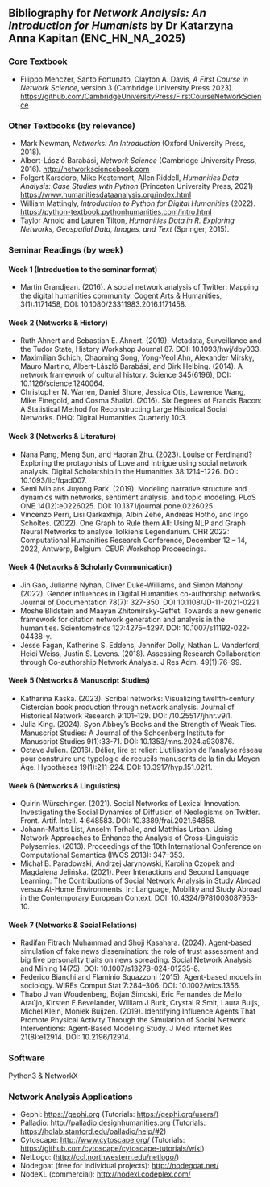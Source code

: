 ## Bibliography for _Network Analysis: An Introduction for Humanists_ by Dr Katarzyna Anna Kapitan (ENC_HN_NA_2025)

### Core Textbook
* Filippo Menczer, Santo Fortunato, Clayton A. Davis, _A First Course in Network Science_, version 3 (Cambridge University Press 2023). https://github.com/CambridgeUniversityPress/FirstCourseNetworkScience 


### Other Textbooks (by relevance)
* Mark Newman, _Networks: An Introduction_ (Oxford University Press, 2018).
* Albert-László Barabási, _Network Science_ (Cambridge University Press, 2016). http://networksciencebook.com 
* Folgert Karsdorp, Mike Kestemont, Allen Riddell, _Humanities Data Analysis: Case Studies with Python_ (Princeton University Press, 2021) https://www.humanitiesdataanalysis.org/index.html 
* William Mattingly, _Introduction to Python for Digital Humanities_ (2022). https://python-textbook.pythonhumanities.com/intro.html 
* Taylor Arnold and Lauren Tilton, _Humanities Data in R. Exploring Networks, Geospatial Data, Images, and Text_ (Springer, 2015).

### Seminar Readings (by week)

#### Week 1 (Introduction to the seminar format)
* Martin Grandjean. (2016). A social network analysis of Twitter: Mapping the digital humanities community. Cogent Arts & Humanities, 3(1):1171458, DOI: 10.1080/23311983.2016.1171458.

#### Week 2 (Networks & History)
* Ruth Ahnert and Sebastian E. Ahnert. (2019). Metadata, Surveillance and the Tudor State, History Workshop Journal 87. DOI: 10.1093/hwj/dby033.
* Maximilian Schich, Chaoming Song, Yong-Yeol Ahn, Alexander Mirsky, Mauro Martino, Albert-László Barabási, and Dirk Helbing. (2014). A network framework of cultural history. Science 345(6196), DOI: 10.1126/science.1240064. 
* Christopher N. Warren,  Daniel Shore,  Jessica Otis,  Lawrence Wang,  Mike Finegold, and Cosma Shalizi. (2016). Six Degrees of Francis Bacon: A Statistical Method for Reconstructing Large Historical Social Networks. DHQ: Digital Humanities Quarterly 10:3. 

#### Week 3 (Networks & Literature)
* Nana Pang, Meng Sun, and Haoran Zhu. (2023). Louise or Ferdinand? Exploring the protagonists of
Love and Intrigue using social network analysis. Digital Scholarship in the Humanities 38:1214–1226. DOI: 10.1093/llc/fqad007. 
* Semi Min ans Juyong Park. (2019). Modeling narrative structure and dynamics with networks, sentiment analysis, and topic modeling. PLoS ONE 14(12):e0226025. DOI: 10.1371/journal.pone.0226025
* Vincenzo Perri, Lisi Qarkaxhija, Albin Zehe, Andreas Hotho, and Ingo Scholtes. (2022). One Graph to Rule them All: Using NLP and Graph Neural Networks to analyse Tolkien’s Legendarium. CHR 2022: Computational Humanities Research Conference, December 12 – 14, 2022, Antwerp, Belgium. CEUR Workshop Proceedings. 

#### Week 4 (Networks & Scholarly Communication)
* Jin Gao,  Julianne Nyhan, Oliver Duke-Williams, and Simon Mahony. (2022).  Gender influences in
Digital Humanities co-authorship networks. Journal of Documentation 78(7): 327-350. DOI 10.1108/JD-11-2021-0221.
* Moshe Blidstein and Maayan Zhitomirsky‑Geffet. Towards a new generic framework for citation network generation and analysis in the humanities. Scientometrics 127:4275–4297. DOI:  10.1007/s11192-022-04438-y.
* Jesse Fagan, Katherine S. Eddens, Jennifer Dolly, Nathan L. Vanderford, Heidi Weiss,  Justin S. Levens. (2018).
Assessing Research Collaboration through Co-authorship Network Analysis.  J Res Adm. 49(1):76–99.

#### Week 5 (Networks & Manuscript Studies)
* Katharina Kaska. (2023). Scribal networks: Visualizing twelfth-century Cistercian book production through network analysis. Journal of Historical Network Research 9:101–129. DOI: /10.25517/jhnr.v9i1. 
* Julia King. (2024). Syon Abbey’s Books and the Strength of Weak Ties. Manuscript Studies: A Journal of the Schoenberg Institute for Manuscript Studies 9(1):33-71. DOI: 10.1353/mns.2024.a930876.
* Octave Julien. (2016). Délier, lire et relier: L’utilisation de l’analyse réseau pour construire une typologie de recueils manuscrits de la fin du Moyen Âge. Hypothèses 19(1):211-224. DOI: 10.3917/hyp.151.0211.

#### Week 6 (Networks & Linguistics)
* Quirin Würschinger. (2021).  Social Networks of Lexical Innovation. Investigating the Social Dynamics of Diffusion of Neologisms on Twitter. Front. Artif. Intell. 4:648583. DOI: 10.3389/frai.2021.64858. 
* Johann-Mattis List, Anselm Terhalle, and Matthias Urban. Using Network Approaches to Enhance the Analysis of Cross-Linguistic Polysemies. (2013). Proceedings of the 10th International Conference on Computational Semantics (IWCS 2013): 347–353. 
* Michał B. Paradowski, Andrzej Jarynowski, Karolina Czopek and Magdalena Jelińska. (2021). 
Peer Interactions and Second Language Learning: The Contributions of Social Network Analysis in Study Abroad versus At-Home Environments. In: Language, Mobility and Study Abroad in the Contemporary European Context. DOI: 10.4324/9781003087953-10.


#### Week 7 (Networks & Social Relations)
* Radifan Fitrach Muhammad and Shoji Kasahara. (2024). Agent‑based simulation of fake news dissemination: the role of trust assessment and big five personality traits on news spreading. Social Network Analysis and Mining 14(75). DOI: 10.1007/s13278-024-01235-8. 
* Federico Bianchi and Flaminio Squazzoni (2015). Agent-based models in sociology. WIREs Comput Stat 7:284–306. DOI: 10.1002/wics.1356.
* Thabo J van Woudenberg, Bojan Simoski, Eric Fernandes de Mello Araújo, Kirsten E
Bevelander, William J Burk, Crystal R Smit, Laura Buijs, Michel Klein, Moniek Buijzen. (2019). Identifying Influence Agents That Promote Physical Activity Through the Simulation of Social Network Interventions: Agent-Based Modeling Study. J Med Internet Res 21(8):e12914. DOI: 10.2196/12914. 

### Software
Python3 & NetworkX 

###  Network Analysis Applications 
* Gephi: https://gephi.org  (Tutorials: https://gephi.org/users/) 
* Palladio:  http://palladio.designhumanities.org   (Tutorials: https://hdlab.stanford.edu/palladio/help/#2)
* Cytoscape:  http://www.cytoscape.org/ (Tutorials: https://github.com/cytoscape/cytoscape-tutorials/wiki)
* NetLogo: (http://ccl.northwestern.edu/netlogo/)
* Nodegoat (free for individual projects): http://nodegoat.net/ 
* NodeXL (commercial): http://nodexl.codeplex.com/